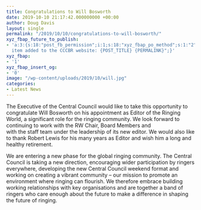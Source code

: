 ```yaml
---
title: Congratulations to Will Bosworth
date: 2019-10-10 21:17:42.000000000 +00:00
author: Doug Davis
layout: single
permalink: "/2019/10/10/congratulations-to-will-bosworth/"
xyz_fbap_future_to_publish:
- 'a:3:{s:18:"post_fb_permission";i:1;s:18:"xyz_fbap_po_method";s:1:"2";s:16:"xyz_fbap_message";s:62:"News
  item added to the CCCBR website: {POST_TITLE} {PERMALINK}";}'
xyz_fbap:
- '1'
xyz_fbap_insert_og:
- '0'
image: "/wp-content/uploads/2019/10/will.jpg"
categories:
- Latest News
---
```

The Executive of the Central Council would like to take this opportunity to congratulate Will Bosworth on his appointment as Editor of the Ringing World, a significant role for the ringing community. We look forward to continuing to work with the RW Chair, Board Members and  
with the staff team under the leadership of its new editor. We would also like to thank Robert Lewis for his many years as Editor and wish him a long and healthy retirement.

We are entering a new phase for the global ringing community. The Central Council is taking a new direction, encouraging wider participation by ringers everywhere, developing the new Central Council weekend format and working on creating a vibrant community – our mission to promote an environment where ringing can flourish. We therefore embrace building working relationships with key organisations and are together a band of ringers who care enough about the future to make a difference in shaping the future of ringing.
